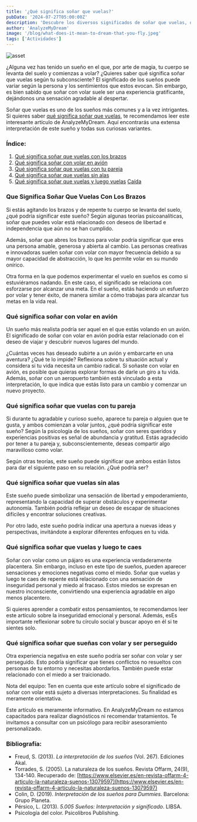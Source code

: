 ```yaml
---
title: '¿Qué significa soñar que vuelas?'
pubDate: '2024-07-27T05:00:00Z'
description: 'Descubre los diversos significados de soñar que vuelas, desde representar libertad y empoderamiento hasta interpretar sentimientos de inseguridad.'
author: 'AnalyzeMyDream'
image: '/blog/what-does-it-mean-to-dream-that-you-fly.jpeg'
tags: ['Actividades']
---
```


![asset](/blog/what-does-it-mean-to-dream-that-you-fly.jpeg)

¿Alguna vez has tenido un sueño en el que, por arte de magia, tu cuerpo se levanta del suelo y comienzas a volar? ¿Quieres saber qué significa soñar que vuelas según tu subconsciente? El significado de los sueños puede variar según la persona y los sentimientos que estos evocan. Sin embargo, es bien sabido que soñar con volar suele ser una experiencia gratificante, dejándonos una sensación agradable al despertar.

Soñar que vuelas es uno de los sueños más comunes y a la vez intrigantes. Si quieres saber [qué significa soñar que vuelas](#que-significa-soñar-que-vuelas), te recomendamos leer este interesante artículo de AnalyzeMyDream. Aquí encontrarás una extensa interpretación de este sueño y todas sus curiosas variantes.

### Índice:

1. [Qué significa soñar que vuelas con los brazos](#que-significa-sonar-que-vuelas-con-los-brazos)
2. [Qué significa soñar con volar en avión](#que-significa-sonar-con-volar-en-avion)
3. [Qué significa soñar que vuelas con tu pareja](#que-significa-sonar-que-vuelas-con-tu-pareja)
4. [Qué significa soñar que vuelas sin alas](#que-significa-sonar-que-vuelas-sin-alas)
5. [Qué significa soñar que vuelas y luego vuelas](#que-significa-soñar-que-vuelas-sin-alas) [Caída](#que-significa-soñar-que-estas-volando-y-luego-te-caes)

### Que Significa Soñar Que Vuelas Con Los Brazos

Si estás agitando los brazos y de repente tu cuerpo se levanta del suelo, ¿qué podría significar este sueño? Según algunas teorías psicoanalíticas, soñar que puedes volar está relacionado con deseos de libertad e independencia que aún no se han cumplido.

Además, soñar que abres los brazos para volar podría significar que eres una persona amable, generosa y abierta al cambio. Las personas creativas e innovadoras suelen soñar con volar con mayor frecuencia debido a su mayor capacidad de abstracción, lo que les permite volar en su mundo onírico.

Otra forma en la que podemos experimentar el vuelo en sueños es como si estuviéramos nadando. En este caso, el significado se relaciona con esforzarse por alcanzar una meta. En el sueño, estás haciendo un esfuerzo por volar y tener éxito, de manera similar a cómo trabajas para alcanzar tus metas en la vida real.

### Qué significa soñar con volar en avión

Un sueño más realista podría ser aquel en el que estás volando en un avión. El significado de soñar con volar en avión podría estar relacionado con el deseo de viajar y descubrir nuevos lugares del mundo.

¿Cuántas veces has deseado subirte a un avión y embarcarte en una aventura? ¿Qué te lo impide? Reflexiona sobre tu situación actual y considera si tu vida necesita un cambio radical. Si soñaste con volar en avión, es posible que quieras explorar formas de darle un giro a tu vida. Además, soñar con un aeropuerto también está vinculado a esta interpretación, lo que indica que estás listo para un cambio y comenzar un nuevo proyecto.

### Qué significa soñar que vuelas con tu pareja

Si durante tu agradable y curioso sueño, aparece tu pareja o alguien que te gusta, y ambos comienzan a volar juntos, ¿qué podría significar este sueño? Según la psicología de los sueños, soñar con seres queridos y experiencias positivas es señal de abundancia y gratitud. Estás agradecido por tener a tu pareja y, subconscientemente, deseas compartir algo maravilloso como volar.

Según otras teorías, este sueño puede significar que ambos están listos para dar el siguiente paso en su relación. ¿Qué podría ser?

### Qué significa soñar que vuelas sin alas

Este sueño puede simbolizar una sensación de libertad y empoderamiento, representando la capacidad de superar obstáculos y experimentar autonomía. También podría reflejar un deseo de escapar de situaciones difíciles y encontrar soluciones creativas.

Por otro lado, este sueño podría indicar una apertura a nuevas ideas y perspectivas, invitándote a explorar diferentes enfoques en tu vida.

### Qué significa soñar que vuelas y luego te caes

Soñar con volar como un pájaro es una experiencia verdaderamente placentera. Sin embargo, incluso en este tipo de sueños, pueden aparecer sensaciones y emociones negativas como el miedo. Soñar que vuelas y luego te caes de repente está relacionado con una sensación de inseguridad personal y miedo al fracaso. Estos miedos se expresan en nuestro inconsciente, convirtiendo una experiencia agradable en algo menos placentero.

Si quieres aprender a combatir estos pensamientos, te recomendamos leer este artículo sobre la inseguridad emocional y personal. Además, esEs importante reflexionar sobre tu círculo social y buscar apoyo en él si te sientes solo.

### Qué significa soñar que sueñas con volar y ser perseguido

Otra experiencia negativa en este sueño podría ser soñar con volar y ser perseguido. Esto podría significar que tienes conflictos no resueltos con personas de tu entorno y necesitas abordarlos. También puede estar relacionado con el miedo a ser traicionado.

Nota del equipo: Ten en cuenta que este artículo sobre el significado de soñar con volar está sujeto a diversas interpretaciones. Su finalidad es meramente orientativa.

Este artículo es meramente informativo. En AnalyzeMyDream no estamos capacitados para realizar diagnósticos ni recomendar tratamientos. Te invitamos a consultar con un psicólogo para recibir asesoramiento personalizado.

### Bibliografía:

- Freud, S. (2013). *La interpretación de los sueños* (Vol. 267). Ediciones Akal.
- Torrades, S. (2005). La naturaleza de los sueños. Revista Offarm, 24(9), 134-140. Recuperado de: [https://www.elsevier.es/en-revista-offarm-4-articulo-la-naturaleza-suenos-13079597](https://www.elsevier.es/en-revista-offarm-4-articulo-la-naturaleza-suenos-13079597)
- Colin, D. (2019). *Interpretación de los sueños para Dummies*. Barcelona: Grupo Planeta.
- Pérsico, L. (2013). *5.005 Sueños: Interpretación y significado*. LIBSA.
- Psicología del color. Psicolibros Publishing.
